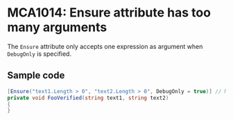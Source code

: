 # MCA1014: Ensure attribute has too many arguments

The `Ensure` attribute only accepts one expression as argument when `DebugOnly` is specified.

## Sample code

```cs
[Ensure("text1.Length > 0", "text2.Length > 0", DebugOnly = true)] // MCA1014: Ensure attribute has too many arguments.
private void FooVerified(string text1, string text2)
{
}
```
